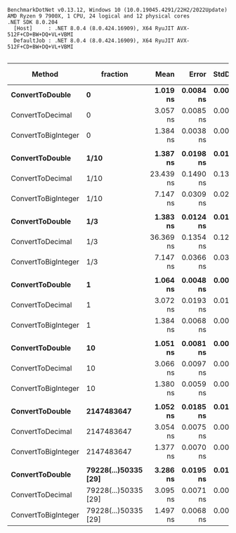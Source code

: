 ```

BenchmarkDotNet v0.13.12, Windows 10 (10.0.19045.4291/22H2/2022Update)
AMD Ryzen 9 7900X, 1 CPU, 24 logical and 12 physical cores
.NET SDK 8.0.204
  [Host]     : .NET 8.0.4 (8.0.424.16909), X64 RyuJIT AVX-512F+CD+BW+DQ+VL+VBMI
  DefaultJob : .NET 8.0.4 (8.0.424.16909), X64 RyuJIT AVX-512F+CD+BW+DQ+VL+VBMI


```
| Method              | fraction             | Mean      | Error     | StdDev    | Ratio | RatioSD | Allocated | Alloc Ratio |
|-------------------- |--------------------- |----------:|----------:|----------:|------:|--------:|----------:|------------:|
| **ConvertToDouble**     | **0**                    |  **1.019 ns** | **0.0084 ns** | **0.0078 ns** |  **1.00** |    **0.00** |         **-** |          **NA** |
| ConvertToDecimal    | 0                    |  3.057 ns | 0.0085 ns | 0.0076 ns |  3.00 |    0.02 |         - |          NA |
| ConvertToBigInteger | 0                    |  1.384 ns | 0.0038 ns | 0.0035 ns |  1.36 |    0.01 |         - |          NA |
|                     |                      |           |           |           |       |         |           |             |
| **ConvertToDouble**     | **1/10**                 |  **1.387 ns** | **0.0198 ns** | **0.0185 ns** |  **1.00** |    **0.00** |         **-** |          **NA** |
| ConvertToDecimal    | 1/10                 | 23.439 ns | 0.1490 ns | 0.1393 ns | 16.90 |    0.26 |         - |          NA |
| ConvertToBigInteger | 1/10                 |  7.147 ns | 0.0309 ns | 0.0289 ns |  5.15 |    0.08 |         - |          NA |
|                     |                      |           |           |           |       |         |           |             |
| **ConvertToDouble**     | **1/3**                  |  **1.383 ns** | **0.0124 ns** | **0.0116 ns** |  **1.00** |    **0.00** |         **-** |          **NA** |
| ConvertToDecimal    | 1/3                  | 36.369 ns | 0.1354 ns | 0.1201 ns | 26.31 |    0.25 |         - |          NA |
| ConvertToBigInteger | 1/3                  |  7.147 ns | 0.0366 ns | 0.0343 ns |  5.17 |    0.05 |         - |          NA |
|                     |                      |           |           |           |       |         |           |             |
| **ConvertToDouble**     | **1**                    |  **1.064 ns** | **0.0048 ns** | **0.0043 ns** |  **1.00** |    **0.00** |         **-** |          **NA** |
| ConvertToDecimal    | 1                    |  3.072 ns | 0.0193 ns | 0.0181 ns |  2.89 |    0.02 |         - |          NA |
| ConvertToBigInteger | 1                    |  1.384 ns | 0.0068 ns | 0.0064 ns |  1.30 |    0.01 |         - |          NA |
|                     |                      |           |           |           |       |         |           |             |
| **ConvertToDouble**     | **10**                   |  **1.051 ns** | **0.0081 ns** | **0.0076 ns** |  **1.00** |    **0.00** |         **-** |          **NA** |
| ConvertToDecimal    | 10                   |  3.066 ns | 0.0097 ns | 0.0081 ns |  2.92 |    0.02 |         - |          NA |
| ConvertToBigInteger | 10                   |  1.380 ns | 0.0059 ns | 0.0052 ns |  1.31 |    0.01 |         - |          NA |
|                     |                      |           |           |           |       |         |           |             |
| **ConvertToDouble**     | **2147483647**           |  **1.052 ns** | **0.0185 ns** | **0.0173 ns** |  **1.00** |    **0.00** |         **-** |          **NA** |
| ConvertToDecimal    | 2147483647           |  3.054 ns | 0.0075 ns | 0.0070 ns |  2.90 |    0.05 |         - |          NA |
| ConvertToBigInteger | 2147483647           |  1.377 ns | 0.0070 ns | 0.0065 ns |  1.31 |    0.03 |         - |          NA |
|                     |                      |           |           |           |       |         |           |             |
| **ConvertToDouble**     | **79228(...)50335 [29]** |  **3.286 ns** | **0.0195 ns** | **0.0183 ns** |  **1.00** |    **0.00** |         **-** |          **NA** |
| ConvertToDecimal    | 79228(...)50335 [29] |  3.095 ns | 0.0071 ns | 0.0063 ns |  0.94 |    0.01 |         - |          NA |
| ConvertToBigInteger | 79228(...)50335 [29] |  1.497 ns | 0.0068 ns | 0.0063 ns |  0.46 |    0.00 |         - |          NA |
